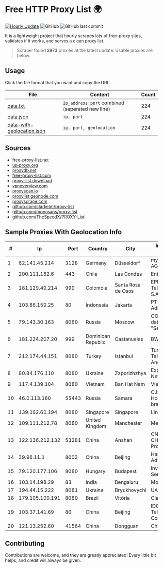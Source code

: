 
# Free HTTP Proxy List 🌍

[![Hourly Update](https://github.com/mertguvencli/http-proxy-list/actions/workflows/main.yml/badge.svg?branch=main)](https://github.com/mertguvencli/http-proxy-list/actions/workflows/main.yml)
![GitHub](https://img.shields.io/github/license/mertguvencli/http-proxy-list)
![GitHub last commit](https://img.shields.io/github/last-commit/mertguvencli/http-proxy-list)

It is a lightweight project that hourly scrapes lots of free-proxy sites, validates if it works, and serves a clean proxy list.


> Scraper found **2973** proxies at the latest update. Usable proxies are below.

## Usage

Click the file format that you want and copy the URL.


|File|Content|Count|
|----|-------|-----|
|[data.txt](https://raw.githubusercontent.com/mertguvencli/http-proxy-list/main/proxy-list/data.txt)|`ip_address:port` combined (seperated new line)|224|
|[data.json](https://raw.githubusercontent.com/mertguvencli/http-proxy-list/main/proxy-list/data.json)|`ip, port`|224|
|[data-with-geolocation.json](https://raw.githubusercontent.com/mertguvencli/http-proxy-list/main/proxy-list/data-with-geolocation.json)|`ip, port, geolocation`|224|

## Sources

* [free-proxy-list.net](https://free-proxy-list.net)
* [us-proxy.org](https://www.us-proxy.org)
* [proxydb.net](http://proxydb.net)
* [free-proxy-list.com](https://free-proxy-list.com/?page=&port=&type%5B%5D=http&type%5B%5D=https&up_time=0&search=Search)
* [proxy-list.download](https://www.proxy-list.download/HTTP)
* [vpnoverview.com](https://vpnoverview.com/privacy/anonymous-browsing/free-proxy-servers)
* [proxyscan.io](https://www.proxyscan.io)
* [proxylist.geonode.com](https://proxylist.geonode.com/api/proxy-list?limit=300&page=1&sort_by=lastChecked&sort_type=desc&protocols=http,https)
* [proxyscrape.com](https://api.proxyscrape.com/v2/?request=displayproxies&protocol=http&timeout=10000&country=all&ssl=all&anonymity=all)
* [github.com/clarketm/proxy-list](https://raw.githubusercontent.com/clarketm/proxy-list/master/proxy-list-raw.txt)
* [github.com/monosans/proxy-list](https://raw.githubusercontent.com/monosans/proxy-list/main/proxies/http.txt)
* [github.com/TheSpeedX/PROXY-List](https://raw.githubusercontent.com/TheSpeedX/PROXY-List/master/http.txt)


## Sample Proxies With Geolocation Info

|#|Ip|Port|Country|City|Internet Service Provider|
|-|--|----|-------|----|-------------------------|
|1|62.141.45.214|3128|Germany|Düsseldorf|myLoc managed IT AG|
|2|200.111.182.6|443|Chile|Las Condes|Entel Chile S.A.|
|3|181.129.49.214|999|Colombia|Santa Rosa de Osos|EPM Telecomunicaciones S.A. E.S.P.|
|4|103.86.159.25|80|Indonesia|Jakarta|PT Cyberindo Aditama|
|5|79.143.30.163|8080|Russia|Moscow|OOO "Network of data-centers "Selectel"|
|6|181.224.207.20|999|Dominican Republic|Castanuelas|BW TELECOM|
|7|212.174.44.151|8080|Turkey|Istanbul|Turk Telekomunikasyon Anonim Sirketi|
|8|80.84.176.110|8080|Ukraine|Zaporizhzhya|Express Radio Networks|
|9|117.4.139.104|8080|Vietnam|Ban Hat Nam|Viettel Corporation|
|10|46.0.113.160|55443|Russia|Samara|CJSC "ER-Telecom Holding" Samara branch|
|11|139.162.60.194|8080|Singapore|Singapore|Linode, LLC|
|12|109.111.212.78|8080|United Kingdom|Manchester|Metronet|
|13|122.136.212.132|53281|China|Anshan|CNC Group CHINA169 Jilin Province Network|
|14|39.96.11.1|8003|China|Beijing|Hangzhou Alibaba Advertising Co|
|15|79.120.177.106|8080|Hungary|Budapest|Invitech ICT Services Kft.|
|16|103.14.198.29|83|India|Bengaluru|Mobiwalkers|
|17|194.44.15.222|8081|Ukraine|Bryukhovychi|UARNET-LL|
|18|179.105.100.191|8080|Brazil|Vitória|Claro S.A.|
|19|103.37.141.69|80|China|Beijing|IDC, China Telecommunications Corporation|
|20|121.13.252.60|41564|China|Dongguan|Chinanet|



## Contributing

Contributions are welcome, and they are greatly appreciated! Every
little bit helps, and credit will always be given.

